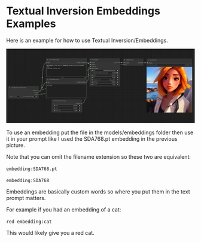 # Textual Inversion Embeddings Examples

Here is an example for how to use Textual Inversion/Embeddings.

![Example](embedding_example.png)

To use an embedding put the file in the models/embeddings folder then use it in your prompt like I used the SDA768.pt embedding in the previous picture.

Note that you can omit the filename extension so these two are equivalent:

```embedding:SDA768.pt```

```embedding:SDA768```

Embeddings are basically custom words so where you put them in the text prompt matters.


For example if you had an embedding of a cat:

```red embedding:cat```

This would likely give you a red cat.

